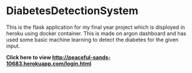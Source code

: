<h1>DiabetesDetectionSystem</h1>
<p>This is the flask application for my final year project which is disployed in heroku using docker container. This is made on argon dashboard and has used some basic machine learning to detect the diabetes for the given input.</p>

<strong>Click here to view http://peaceful-sands-10683.herokuapp.com/login.html
</strong>
